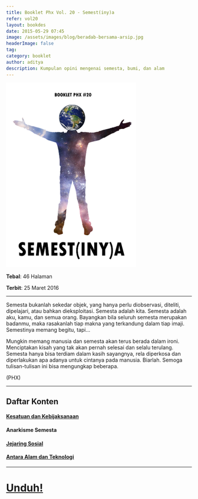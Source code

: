 ```yaml
---
title: Booklet Phx Vol. 20 - Semest(iny)a
refer: vol20
layout: bookdes
date: 2015-05-29 07:45
image: /assets/images/blog/beradab-bersama-arsip.jpg
headerImage: false
tag:
category: booklet
author: aditya
description: Kumpulan opini mengenai semesta, bumi, dan alam
---
```


<img class="image" src="/assets/images/cover/booklet20.jpg" alt="__" height="500px">

__Tebal__: 46 Halaman

__Terbit__: 25 Maret 2016

***

Semesta bukanlah sekedar objek, yang hanya perlu diobservasi, diteliti, dipelajari, atau bahkan dieksploitasi. Semesta adalah kita. Semesta adalah aku, kamu, dan semua orang. Bayangkan bila seluruh semesta merupakan badanmu, maka rasakanlah tiap makna yang terkandung dalam tiap imaji. Semestinya memang begitu, tapi...

Mungkin memang manusia dan semesta akan terus berada dalam ironi. Menciptakan kisah yang tak akan pernah selesai dan selalu terulang. Semesta hanya bisa terdiam dalam kasih sayangnya, rela diperkosa dan diperlakukan apa adanya untuk cintanya pada manusia. Biarlah. Semoga tulisan-tulisan ini bisa mengungkap beberapa.

(PHX)

***

## Daftar Konten

#### [Kesatuan dan Kebijaksanaan][1]

#### Anarkisme Semesta

#### [Jejaring Sosial][3]

#### [Antara Alam dan Teknologi][4]

[1]: http://phoenixfin.github.io/kesatuan-dan-kebijaksanaan
[3]: http://phoenixfin.github.io/jejaring-sosial
[4]: http://phoenixfin.github.io/antara-alam-dan-teknologi

***
 
# [Unduh!][akses]

[akses]: http://phoenixfin.github.io/assets/pdf/bookletphx/booklet20.pdf

